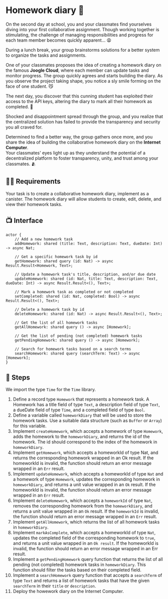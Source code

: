 # Homework diary 📔
On the second day at school, you and your classmates find yourselves diving into your first collaborative assignment. Though working together is stimulating, the challenge of managing responsibilities and progress for each team member becomes quickly apparent... 😩 <br/>

During a lunch break, your group brainstorms solutions for a better system to organize the tasks and assignments. <br/>

One of your classmates proposes the idea of creating a homework diary on the famous **Joogle Cloud**, where each member can update tasks and monitor progress. The group quickly agrees and starts building the diary. As you observe the project taking shape, you notice a sly smile forming on the face of one student. 😼 <br/>

The next day, you discover that this cunning student has exploited their access to the API keys, altering the diary to mark all their homework as completed. 🫢 <br/>

Shocked and disappointment spread through the group, and you realize that the centralized solution has failed to provide the transparency and security you all craved for. 

Determined to find a better way, the group gathers once more, and you share the idea of building the collaborative homework diary on the **Internet Computer**. <br/>
Your classmates' eyes light up as they understand the potential of a decentralized platform to foster transparency, unity, and trust among your classmates. 🫂
## 🧑‍🏫 Requirements 
Your task is to create a collaborative homework diary, implement as a canister. The homework diary will allow students to create, edit, delete, and view their homework tasks.
## 📺 Interface
```motoko
actor {
    // Add a new homework task
    addHomework: shared (title: Text, description: Text, dueDate: Int) -> async Nat;

    // Get a specific homework task by id
    getHomework: shared query (id: Nat) -> async Result.Result<Homework, Text>;

    // Update a homework task's title, description, and/or due date
    updateHomework: shared (id: Nat, title: Text, description: Text, dueDate: Int) -> async Result.Result<(), Text>;

    // Mark a homework task as completed or not completed
    setCompleted: shared (id: Nat, completed: Bool) -> async Result.Result<(), Text>;

    // Delete a homework task by id
    deleteHomework: shared (id: Nat) -> async Result.Result<(), Text>;

    // Get the list of all homework tasks
    getAllHomework: shared query () -> async [Homework];

    // Get the list of pending (not completed) homework tasks
    getPendingHomework: shared query () -> async [Homework];

    // Search for homework tasks based on a search terms
    searchHomework: shared query (searchTerm: Text) -> async [Homework];
}
```
## 📒 Steps
We import the type `Time` for the `Time` library. 
1. Define a record type `Homework` that represents a homework task. A Homework has a title field of type `Text`, a description field of type `Text`, a dueDate field of type `Time`, and a completed field of type `Bool`.
2. Define a variable called `homeworkDiary` that will be used to store the homework tasks. Use a suitable data structure (such as `Buffer` or `Array`) for this variable.
3. Implement `createHomework`, which accepts a homework of type `Homework`, adds the homework to the `homeworkDiary`, and returns the id of the homework. The id should correspond to the index of the homework in `homeworkDiary`.
4. Implement `getHomework`, which accepts a homeworkId of type Nat, and returns the corresponding homework wrapped in an Ok result. If the homeworkId is invalid, the function should return an error message wrapped in an `Err` result.
5. Implement `updateHomework`, which accepts a homeworkId of type `Nat` and a homework of type `Homework`, updates the corresponding homework in `homeworkDiary`, and returns a unit value wrapped in an `Ok` result. If the homeworkId is invalid, the function should return an error message wrapped in an `Err` result.
6. Implement `deleteHomework`, which accepts a `homeworkId` of type `Nat`, removes the corresponding homework from the `homeworkDiary`, and returns a unit value wrapped in an `Ok` result. If the `homeworkId` is invalid, the function should return an error message wrapped in an `Err` result.
7. Implement `getAllHomework`, which returns the list of all homework tasks in `homeworkDiary`.
8. Implement `markAsComplete`, which accepts a homeworkId of type `Nat`, updates the completed field of the corresponding homework to `true`, and returns a unit value wrapped in an `Ok result`. If the homeworkId is invalid, the function should return an error message wrapped in an Err result.
9. Implement a `getPendingHomework` query function that returns the list of all pending (not completed) homework tasks in `homeworkDiary`. This function should filter the tasks based on their completed field.
10. Implement a `searchHomework` query function that accepts a `searchTerm` of type `Text` and returns a list of homework tasks that have the given `searchTerm` in their `title` or `description`.
11. Deploy the howework diary on the Internet Computer.